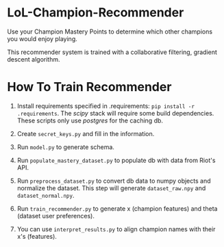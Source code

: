 # LoL-Champion-Recommender
Use your Champion Mastery Points to determine which other champions you would enjoy playing.

This recommender system is trained with a collaborative filtering, gradient descent algorithm.

# How To Train Recommender
1) Install requirements specified in .requirements: `pip install -r .requirements`. The *scipy* stack
will require some build dependencies. These scripts only use *postgres* for the caching db.

2) Create `secret_keys.py` and fill in the information. 

3) Run `model.py` to generate schema.

4) Run `populate_mastery_dataset.py` to populate db with data from Riot's API.

5) Run `preprocess_dataset.py` to convert db data to numpy objects and normalize the dataset. 
This step will generate `dataset_raw.npy` and `dataset_normal.npy`.

6) Run `train_recommender.py` to generate x (champion features) and theta (dataset user preferences).

7) You can use `interpret_results.py` to align champion names with their x's (features).
